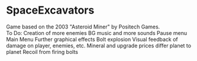 # SpaceExcavators
Game based on the 2003 "Asteroid Miner" by Positech Games.  
To Do:
Creation of more enemies
BG music and more sounds
Pause menu
Main Menu
Further graphical effects
	Bolt explosion
	Visual feedback of damage on player, enemies, etc.
Mineral and upgrade prices differ planet to planet
Recoil from firing bolts